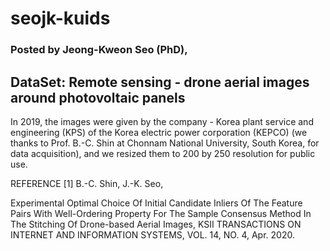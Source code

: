 # seojk-kuids

### Posted by Jeong-Kweon Seo (PhD),

## DataSet: Remote sensing - drone aerial images around photovoltaic panels

In 2019, the images were given by the company - Korea plant service and engineering (KPS) of the Korea electric power corporation (KEPCO) (we thanks to Prof. B.-C. Shin at Chonnam National University, South Korea, for data acquisition), and we resized them to 200 by 250 resolution for public use.

REFERENCE
[1] B.-C. Shin, J.-K. Seo,

Experimental Optimal Choice Of Initial Candidate Inliers Of The Feature Pairs With Well-Ordering Property For The Sample Consensus Method In The Stitching Of Drone-based Aerial Images, KSII TRANSACTIONS ON INTERNET AND INFORMATION SYSTEMS, VOL. 14, NO. 4, Apr. 2020.

